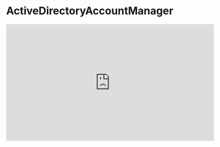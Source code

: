 # ActiveDirectoryAccountManager

<iframe width="560" height="315" src="https://www.youtube.com/embed/1BYS-OElou4" title="YouTube video player" frameborder="0" allow="accelerometer; autoplay; clipboard-write; encrypted-media; gyroscope; picture-in-picture" allowfullscreen></iframe>
